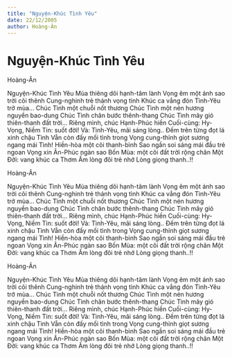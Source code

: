 ```yaml
---
title: "Nguyện-Khúc Tình Yêu"
date: 22/12/2005
author: Hoàng-Ân
---
```


# Nguyện-Khúc Tình Yêu

Hoàng-Ân

Nguyện-Khúc Tình Yêu
Mùa thiêng dõi hạnh-tâm lành
Vọng êm một ánh sao trời cõi thênh
Cung-nghinh trẻ thánh vọng tình
Khúc ca vẳng đón Tình-Yêu trở mùa...
Chúc Tình một chuỗi nốt thương
Chúc Tình một nén hương nguyền bao-dung
Chúc Tình chân bước thênh-thang
Chúc Tình mây gió thiên-thanh đất trời...
Riêng mình, chúc Hạnh-Phúc hiền
Cuối-cùng:  Hy-Vọng, Niềm Tin: suốt đời!
Và: Tình-Yêu, mãi sáng lòng..
Đếm trên từng đọt lá xinh chậu Tình
Vẫn còn đấy mối tình trong
Vọng cung-thỉnh giọt sương ngang mái Tình!
Hiền-hòa một cõi thanh-bình
Sao ngần soi sáng mái đầu trẻ ngoan
Vọng xin Ân-Phúc ngàn sao
Bốn Mùa: một cõi đất trời rộng chân
Một Đời: vang khúc ca Thơm
Ấm lòng đôi trẻ nhớ Lòng giọng thanh..!!

Hoàng-Ân

Nguyện-Khúc Tình Yêu
Mùa thiêng dõi hạnh-tâm lành
Vọng êm một ánh sao trời cõi thênh
Cung-nghinh trẻ thánh vọng tình
Khúc ca vẳng đón Tình-Yêu trở mùa...
Chúc Tình một chuỗi nốt thương
Chúc Tình một nén hương nguyền bao-dung
Chúc Tình chân bước thênh-thang
Chúc Tình mây gió thiên-thanh đất trời...
Riêng mình, chúc Hạnh-Phúc hiền
Cuối-cùng:  Hy-Vọng, Niềm Tin: suốt đời!
Và: Tình-Yêu, mãi sáng lòng..
Đếm trên từng đọt lá xinh chậu Tình
Vẫn còn đấy mối tình trong
Vọng cung-thỉnh giọt sương ngang mái Tình!
Hiền-hòa một cõi thanh-bình
Sao ngần soi sáng mái đầu trẻ ngoan
Vọng xin Ân-Phúc ngàn sao
Bốn Mùa: một cõi đất trời rộng chân
Một Đời: vang khúc ca Thơm
Ấm lòng đôi trẻ nhớ Lòng giọng thanh..!!

Hoàng-Ân

Nguyện-Khúc Tình Yêu
Mùa thiêng dõi hạnh-tâm lành
Vọng êm một ánh sao trời cõi thênh
Cung-nghinh trẻ thánh vọng tình
Khúc ca vẳng đón Tình-Yêu trở mùa...
Chúc Tình một chuỗi nốt thương
Chúc Tình một nén hương nguyền bao-dung
Chúc Tình chân bước thênh-thang
Chúc Tình mây gió thiên-thanh đất trời...
Riêng mình, chúc Hạnh-Phúc hiền
Cuối-cùng:  Hy-Vọng, Niềm Tin: suốt đời!
Và: Tình-Yêu, mãi sáng lòng..
Đếm trên từng đọt lá xinh chậu Tình
Vẫn còn đấy mối tình trong
Vọng cung-thỉnh giọt sương ngang mái Tình!
Hiền-hòa một cõi thanh-bình
Sao ngần soi sáng mái đầu trẻ ngoan
Vọng xin Ân-Phúc ngàn sao
Bốn Mùa: một cõi đất trời rộng chân
Một Đời: vang khúc ca Thơm
Ấm lòng đôi trẻ nhớ Lòng giọng thanh..!!
